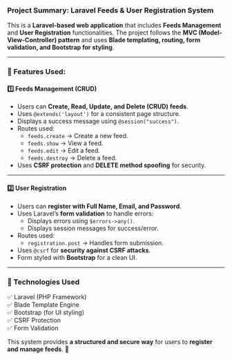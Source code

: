 ### **Project Summary: Laravel Feeds & User Registration System**  

This is a **Laravel-based web application** that includes **Feeds Management** and **User Registration** functionalities. The project follows the **MVC (Model-View-Controller) pattern** and uses **Blade templating, routing, form validation, and Bootstrap for styling**.  

---

### **🔹 Features Used:**

#### **1️⃣ Feeds Management (CRUD)**
- Users can **Create, Read, Update, and Delete (CRUD) feeds**.
- Uses `@extends('layout')` for a consistent page structure.
- Displays a success message using `@session("success")`.
- Routes used:
  - `feeds.create` → Create a new feed.
  - `feeds.show` → View a feed.
  - `feeds.edit` → Edit a feed.
  - `feeds.destroy` → Delete a feed.
- Uses **CSRF protection** and **DELETE method spoofing** for security.

---

#### **2️⃣ User Registration**
- Users can **register with Full Name, Email, and Password**.
- Uses Laravel’s **form validation** to handle errors:
  - Displays errors using `$errors->any()`.
  - Displays session messages for success/error.
- Routes used:
  - `registration.post` → Handles form submission.
- Uses `@csrf` for **security against CSRF attacks**.
- Form styled with **Bootstrap** for a clean UI.

---

### **🔹 Technologies Used**
✅ Laravel (PHP Framework)  
✅ Blade Template Engine  
✅ Bootstrap (for UI styling)  
✅ CSRF Protection  
✅ Form Validation  

This system provides **a structured and secure way** for users to **register and manage feeds**. 🚀

